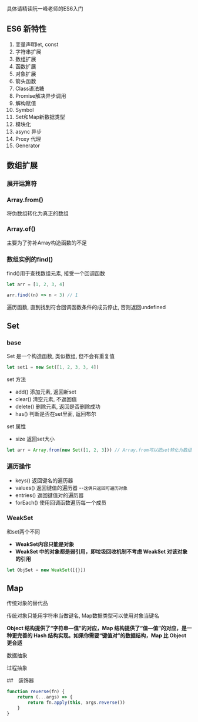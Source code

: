 具体请精读阮一峰老师的ES6入门

## ES6 新特性

1. 变量声明let, const
2. 字符串扩展
3. 数组扩展
4. 函数扩展
5. 对象扩展
6. 箭头函数
7. Class语法糖
8. Promise解决异步调用
9. 解构赋值
10. Symbol
11. Set和Map新数据类型
12. 模块化
13. async 异步
14. Proxy 代理
15. Generator

## 数组扩展
### 展开运算符
### Array.from()
将伪数组转化为真正的数组
### Array.of()
主要为了弥补Array构造函数的不足
### 数组实例的find()
find()用于查找数组元素, 接受一个回调函数
```js
let arr = [1, 2, 3, 4]

arr.find((n) => n < 3) // 1
```
遍历函数, 直到找到符合回调函数条件的成员停止, 否则返回undefined

## Set

### base

Set 是一个构造函数, 类似数组, 但不会有重复值

```js
let set1 = new Set([1, 2, 3, 3, 4])
```

set 方法

- add() 添加元素, 返回新set
- clear() 清空元素, 不返回值
- delete() 删除元素, 返回是否删除成功
- has() 判断是否在set里面, 返回布尔

set 属性

- size 返回set大小

```js
let arr = Array.from(new Set([1, 2, 3])) // Array.from可以把set转化为数组
```

### 遍历操作

- keys() 返回键名的遍历器 
- values() 返回键值的遍历器 --`这俩只返回可遍历对象`
- entries() 返回键值对的遍历器
- forEach() 使用回调函数遍历每一个成员

### WeakSet

和set两个不同

- **WeakSet内容只能是对象**
- **WeakSet 中的对象都是弱引用，即垃圾回收机制不考虑 WeakSet 对该对象的引用**

```js
let ObjSet = new WeakSet([{}])
```



## Map

传统对象的替代品

传统对象只能用字符串当做键名, Map数据类型可以使用对象当键名

**Object 结构提供了“字符串—值”的对应，Map 结构提供了“值—值”的对应，是一种更完善的 Hash 结构实现。如果你需要“键值对”的数据结构，Map 比 Object 更合适**



数据抽象

过程抽象





##　装饰器

```js
function reverse(fn) {
    return (...args) => {
        return fn.apply(this, args.reverse())
    }
}
```
